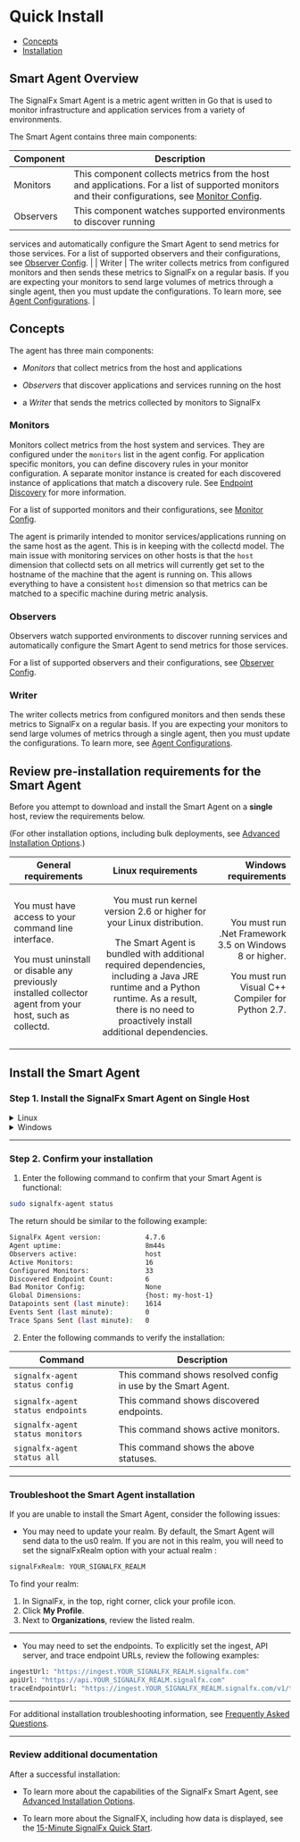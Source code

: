 <!--- OVERVIEW --->
# Quick Install

- [Concepts](#concepts)
- [Installation](#installation)


## Smart Agent Overview

The SignalFx Smart Agent is a metric agent written in Go that is used to monitor infrastructure and application services from a variety of environments.

The Smart Agent contains three main components:

| Component | Description |
|-----------|-------------|
| Monitors  |  This component collects metrics from the host and applications. For a list of supported monitors and their configurations, see [Monitor Config](./monitor-config.md).            |
| Observers |   This component watches supported environments to discover running
services and automatically configure the Smart Agent to send metrics for those
services. For a list of supported observers and their configurations, see [Observer Config](./observer-config.md).           |
| Writer    |   The writer collects metrics from configured monitors and then sends these metrics to SignalFx on a regular basis. If you are expecting your monitors to send large volumes of metrics through a single agent, then you must update the configurations. To learn more, see [Agent Configurations](./config-schema.md#writer).          |




## Concepts

The agent has three main components:

* _Monitors_ that collect metrics from the host and applications

* _Observers_ that discover applications and services running on the host

* a _Writer_ that sends the metrics collected by monitors to SignalFx


### Monitors

Monitors collect metrics from the host system and services.  They are
configured under the `monitors` list in the agent config.  For
application specific monitors, you can define discovery rules in your monitor
configuration. A separate monitor instance is created for each discovered
instance of applications that match a discovery rule. See [Endpoint
Discovery](./auto-discovery.md) for more information.


For a list of supported monitors and their configurations,
see [Monitor Config](./monitor-config.md).

The agent is primarily intended to monitor services/applications running on the
same host as the agent.  This is in keeping with the collectd model.  The main
issue with monitoring services on other hosts is that the `host` dimension that
collectd sets on all metrics will currently get set to the hostname of the
machine that the agent is running on.  This allows everything to have a
consistent `host` dimension so that metrics can be matched to a specific
machine during metric analysis.

### Observers

Observers watch supported environments to discover running
services and automatically configure the Smart Agent to send metrics for those
services.

For a list of supported observers and their configurations,
see [Observer Config](./observer-config.md).

### Writer
The writer collects metrics from configured monitors and then sends these metrics to SignalFx on a regular basis. If you are expecting your monitors to send large volumes of metrics through a single agent, then you must update the configurations. To learn more, see
[Agent Configurations](./config-schema.md#writer).

## Review pre-installation requirements for the Smart Agent

Before you attempt to download and install the Smart Agent on a **single** host, review the requirements below.

(For other installation options, including bulk deployments, see [Advanced Installation Options](./advanced-install-options.md).)

| General requirements   |     Linux requirements      |  Windows requirements |
|----------|:-------------:|------:|
| <p>You must have access to your command line interface.</p> <p>You must uninstall or disable any previously installed collector agent from your host, such as collectd.</p>| <p>You must run kernel version 2.6 or higher for your Linux distribution.</p> <p>The Smart Agent is bundled with additional required dependencies, including a Java JRE runtime and a Python runtime. As a result, there is no need to proactively install additional dependencies.</p>| <p>You must run .Net Framework 3.5 on Windows 8 or higher.</p> <p>You must run Visual C++ Compiler for Python 2.7.</p>  |


## Install the Smart Agent

### Step 1. Install the SignalFx Smart Agent on Single Host

<details>
<summary>Linux</summary>
<br>

<p>For easier deployment, SignalFX recommends that you access the *SignalFX Smart Agent* tile from the *Integrations* page to copy the pre-populated installation code.</p>

**If you are reading this document directly from the Integrations page,** then simply copy and paste the following code into your command line. (The code within the tile is already populated with your *realm* and your organization's *access token*.)

```sh
curl -sSL https://dl.signalfx.com/signalfx-agent.sh > /tmp/signalfx-agent.sh
sudo sh /tmp/signalfx-agent.sh --realm YOUR_SIGNALFX_REALM YOUR_SIGNALFX_API_TOKEN
```

**If you are reading this document from the SignalFX documentation site,** then SignalFX recommends that you access the *Integrations* page to locate the installation code:  

1. Log into SignalFx, and in the top navigation bar, click *Integrations*.
2. Under *Essential Services*, click *SignalFX Smart Agent*.
3. Click *Setup*.
4. Locate the code box for *Linux* users.
5. Copy and paste the code into your command line to run. (The code within the tile is already populated with your *realm* and your organization's *access token*.)  
</details>


<details>
<summary>Windows</summary>
<br>

<p>For easier deployment, SignalFX recommends that you access the *SignalFX Smart Agent* tile from the *Integrations* page to copy the pre-populated installation code.</p>

**If you are reading this document directly from the Integrations page,** then simply copy and paste the following code into your command line. (The code within the tile is already populated with your *realm* and your organization's *access token*.)</p>  

```sh
& {Set-ExecutionPolicy Bypass -Scope Process -Force; $script = ((New-Object System.Net.WebClient).DownloadString('https://dl.signalfx.com/signalfx-agent.ps1')); $params = @{access_token = "YOUR_SIGNALFX_API_TOKEN"};;
ingest_url = "https://ingest.YOUR_SIGNALFX_REALM.signalfx.com"; api_url = "https://api.YOUR_SIGNALFX_REALM.signalfx.com"}; Invoke-Command -ScriptBlock ([scriptblock]::Create(". {$script} $(&{$args} @params)"))}
```

If you are reading this document from the SignalFX documentation site, then SignalFX recommends that you access the *Integrations* page to locate the installation code:  

1. Log into SignalFx, and in the top navigation bar, click *Integrations*.
2. Under *Essential Services*, click *SignalFX Smart Agent*.
3. Click *Setup*.
4. Locate the code box for *Linux* users.
5. Copy and paste the code into your command line to run. (The code within the tile is already populated with your *realm* and your organization's *access token*.)  

The agent will be installed as a Windows service and will log to the Windows Event Log.
</details>

***

### Step 2. Confirm your installation

1. Enter the following command to confirm that your Smart Agent is functional:

```sh
sudo signalfx-agent status
```

The return should be similar to the following example:  

```sh
SignalFx Agent version:           4.7.6
Agent uptime:                     8m44s
Observers active:                 host
Active Monitors:                  16
Configured Monitors:              33
Discovered Endpoint Count:        6
Bad Monitor Config:               None
Global Dimensions:                {host: my-host-1}
Datapoints sent (last minute):    1614
Events Sent (last minute):        0
Trace Spans Sent (last minute):   0
```

2. Enter the following commands to verify the installation:

| Command | Description   |
|---|---|
| <code>signalfx-agent status config</code>   | This command shows resolved config in use by the Smart Agent. |
| <code>signalfx-agent status endpoints</code>  | This command shows discovered endpoints.  |
| <code>signalfx-agent status monitors</code>  | This command shows active monitors.  |
| <code>signalfx-agent status all</code>  | This command shows the above statuses. |

***

### Troubleshoot the Smart Agent installation

If you are unable to install the Smart Agent, consider the following issues:

* You may need to update your realm. By default, the Smart Agent will send data to the us0 realm. If you are not in this realm, you will need to set the signalFxRealm option with your actual realm :


```sh
signalFxRealm: YOUR_SIGNALFX_REALM
```

To find your realm:
1. In SignalFx, in the top, right corner, click your profile icon.
2. Click **My Profile**.
3. Next to **Organizations**, review the listed realm.

***

* You may need to set the endpoints. To explicitly set the ingest, API server, and trace endpoint URLs, review the following examples:  

```sh
ingestUrl: "https://ingest.YOUR_SIGNALFX_REALM.signalfx.com"
apiUrl: "https://api.YOUR_SIGNALFX_REALM.signalfx.com"
traceEndpointUrl: "https://ingest.YOUR_SIGNALFX_REALM.signalfx.com/v1/trace"
```

***

For additional installation troubleshooting information, see [Frequently Asked Questions](./faq.md).

***

### Review additional documentation

After a successful installation:

* To learn more about the capabilities of the SignalFx Smart Agent, see [Advanced Installation Options](./advanced-install-options.md).

* To learn more about the SignalFX, including how data is displayed, see the [15-Minute SignalFx Quick Start](https://docs.signalfx.com/en/latest/getting-started/quick-start.html).
